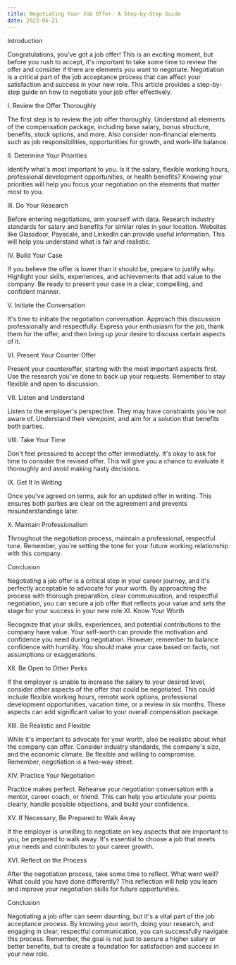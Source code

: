 ```yaml
---
title: Negotiating Your Job Offer: A Step-by-Step Guide
date: 2023-06-21
---
```

Introduction

Congratulations, you've got a job offer! This is an exciting moment, but before you rush to accept, it's important to take some time to review the offer and consider if there are elements you want to negotiate. Negotiation is a critical part of the job acceptance process that can affect your satisfaction and success in your new role. This article provides a step-by-step guide on how to negotiate your job offer effectively.

I. Review the Offer Thoroughly

The first step is to review the job offer thoroughly. Understand all elements of the compensation package, including base salary, bonus structure, benefits, stock options, and more. Also consider non-financial elements such as job responsibilities, opportunities for growth, and work-life balance.

II. Determine Your Priorities

Identify what's most important to you. Is it the salary, flexible working hours, professional development opportunities, or health benefits? Knowing your priorities will help you focus your negotiation on the elements that matter most to you.

III. Do Your Research

Before entering negotiations, arm yourself with data. Research industry standards for salary and benefits for similar roles in your location. Websites like Glassdoor, Payscale, and LinkedIn can provide useful information. This will help you understand what is fair and realistic.

IV. Build Your Case

If you believe the offer is lower than it should be, prepare to justify why. Highlight your skills, experiences, and achievements that add value to the company. Be ready to present your case in a clear, compelling, and confident manner.

V. Initiate the Conversation

It's time to initiate the negotiation conversation. Approach this discussion professionally and respectfully. Express your enthusiasm for the job, thank them for the offer, and then bring up your desire to discuss certain aspects of it.

VI. Present Your Counter Offer

Present your counteroffer, starting with the most important aspects first. Use the research you've done to back up your requests. Remember to stay flexible and open to discussion.

VII. Listen and Understand

Listen to the employer's perspective. They may have constraints you're not aware of. Understand their viewpoint, and aim for a solution that benefits both parties.

VIII. Take Your Time

Don't feel pressured to accept the offer immediately. It's okay to ask for time to consider the revised offer. This will give you a chance to evaluate it thoroughly and avoid making hasty decisions.

IX. Get It In Writing

Once you've agreed on terms, ask for an updated offer in writing. This ensures both parties are clear on the agreement and prevents misunderstandings later.

X. Maintain Professionalism

Throughout the negotiation process, maintain a professional, respectful tone. Remember, you're setting the tone for your future working relationship with this company.

Conclusion

Negotiating a job offer is a critical step in your career journey, and it's perfectly acceptable to advocate for your worth. By approaching the process with thorough preparation, clear communication, and respectful negotiation, you can secure a job offer that reflects your value and sets the stage for your success in your new role.XI. Know Your Worth

Recognize that your skills, experiences, and potential contributions to the company have value. Your self-worth can provide the motivation and confidence you need during negotiation. However, remember to balance confidence with humility. You should make your case based on facts, not assumptions or exaggerations.

XII. Be Open to Other Perks

If the employer is unable to increase the salary to your desired level, consider other aspects of the offer that could be negotiated. This could include flexible working hours, remote work options, professional development opportunities, vacation time, or a review in six months. These aspects can add significant value to your overall compensation package.

XIII. Be Realistic and Flexible

While it's important to advocate for your worth, also be realistic about what the company can offer. Consider industry standards, the company's size, and the economic climate. Be flexible and willing to compromise. Remember, negotiation is a two-way street.

XIV. Practice Your Negotiation

Practice makes perfect. Rehearse your negotiation conversation with a mentor, career coach, or friend. This can help you articulate your points clearly, handle possible objections, and build your confidence.

XV. If Necessary, Be Prepared to Walk Away

If the employer is unwilling to negotiate on key aspects that are important to you, be prepared to walk away. It's essential to choose a job that meets your needs and contributes to your career growth.

XVI. Reflect on the Process

After the negotiation process, take some time to reflect. What went well? What could you have done differently? This reflection will help you learn and improve your negotiation skills for future opportunities.

Conclusion

Negotiating a job offer can seem daunting, but it's a vital part of the job acceptance process. By knowing your worth, doing your research, and engaging in clear, respectful communication, you can successfully navigate this process. Remember, the goal is not just to secure a higher salary or better benefits, but to create a foundation for satisfaction and success in your new role.